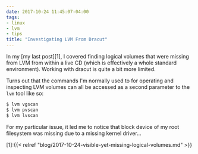 ```yaml
---
date: 2017-10-24 11:45:07-04:00
tags:
- linux
- lvm
- tips
title: "Investigating LVM From Dracut"
---
```


In my [my last post][1], I covered finding logical volumes that were missing
from LVM from within a live CD (which is effectively a whole standard
environment). Working with dracut is quite a bit more limited.

Turns out that the commands I'm normally used to for operating and inspecting
LVM volumes can all be accessed as a second parameter to the `lvm` tool like so:

```sh
$ lvm vgscan
$ lvm pvscan
$ lvm lvscan
```

For my particular issue, it led me to notice that block device of my root
filesystem was missing due to a missing kernel driver...

[1]:{{< relref "blog/2017-10-24-visible-yet-missing-logical-volumes.md" >}}
